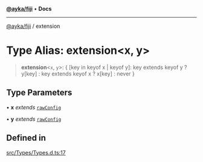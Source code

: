 [**@ayka/fiji**](../README.md) • **Docs**

***

[@ayka/fiji](../globals.md) / extension

# Type Alias: extension\<x, y\>

> **extension**\<`x`, `y`\>: \{ \[key in keyof x \| keyof y\]: key extends keyof y ? y\[key\] : key extends keyof x ? x\[key\] : never \}

## Type Parameters

• **x** *extends* [`rawConfig`](rawConfig.md)

• **y** *extends* [`rawConfig`](rawConfig.md)

## Defined in

[src/Types/Types.d.ts:17](https://github.com/AndreyMork/fiji/blob/fde791600000fa1e2ba950f5f939a73281ac49cc/src/Types/Types.d.ts#L17)
